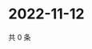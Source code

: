 # 2022-11-12

共 0 条

<!-- BEGIN WEIBO -->
<!-- 最后更新时间 Sat Nov 12 2022 13:16:18 GMT+0800 (China Standard Time) -->

<!-- END WEIBO -->
